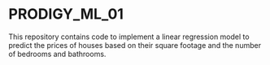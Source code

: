 # PRODIGY_ML_01
This repository contains code to implement a linear regression model to predict the prices of houses based on their square footage and the number of bedrooms and bathrooms.
